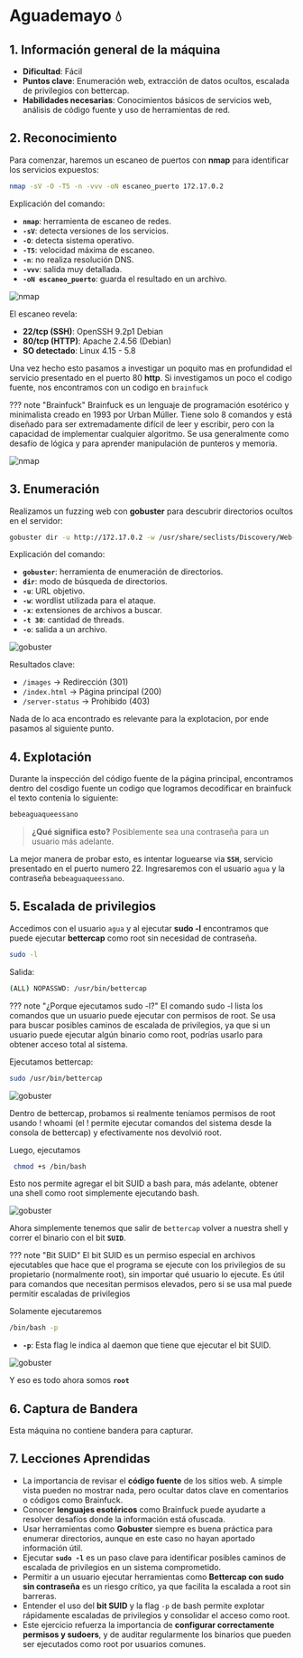 # Aguademayo 💧

## 1. Información general de la máquina

- **Dificultad**: Fácil
- **Puntos clave**: Enumeración web, extracción de datos ocultos, escalada de privilegios con bettercap.
- **Habilidades necesarias**: Conocimientos básicos de servicios web, análisis de código fuente y uso de herramientas de red.

## 2. Reconocimiento

Para comenzar, haremos un escaneo de puertos con **nmap** para identificar los servicios expuestos:

```bash
nmap -sV -O -T5 -n -vvv -oN escaneo_puerto 172.17.0.2
```

Explicación del comando:

- **`nmap`**: herramienta de escaneo de redes.
- **`-sV`**: detecta versiones de los servicios.
- **`-O`**: detecta sistema operativo.
- **`-T5`**: velocidad máxima de escaneo.
- **`-n`**: no realiza resolución DNS.
- **`-vvv`**: salida muy detallada.
- **`-oN escaneo_puerto`**: guarda el resultado en un archivo.

![nmap](../../../assets/MaquinasVuln/DockerLabs/aguademayo/1.png)

El escaneo revela:

- **22/tcp (SSH)**: OpenSSH 9.2p1 Debian
- **80/tcp (HTTP)**: Apache 2.4.56 (Debian)
- **SO detectado**: Linux 4.15 - 5.8

Una vez hecho esto pasamos a investigar un poquito mas en profundidad el servicio presentado en el puerto 80 **http**. Si investigamos un poco el codigo fuente, nos encontramos con un codigo en `brainfuck`

??? note "Brainfuck"
    Brainfuck es un lenguaje de programación esotérico y minimalista creado en 1993 por Urban Müller. Tiene solo 8 comandos y está diseñado para ser extremadamente difícil de leer y escribir, pero con la capacidad de implementar cualquier algoritmo. Se usa generalmente como desafío de lógica y para aprender manipulación de punteros y memoria.

![nmap](../../../assets/MaquinasVuln/DockerLabs/aguademayo/4.png)

## 3. Enumeración

Realizamos un fuzzing web con **gobuster** para descubrir directorios ocultos en el servidor:

```bash
gobuster dir -u http://172.17.0.2 -w /usr/share/seclists/Discovery/Web-Content/raft-medium-directories.txt -x php,html,txt,bak -t 30 -o gobuster_out.txt
```

Explicación del comando:

- **`gobuster`**: herramienta de enumeración de directorios.
- **`dir`**: modo de búsqueda de directorios.
- **`-u`**: URL objetivo.
- **`-w`**: wordlist utilizada para el ataque.
- **`-x`**: extensiones de archivos a buscar.
- **`-t 30`**: cantidad de threads.
- **`-o`**: salida a un archivo.

![gobuster](../../../assets/MaquinasVuln/DockerLabs/aguademayo/3.png)

Resultados clave:

- `/images` → Redirección (301)
- `/index.html` → Página principal (200)
- `/server-status` → Prohibido (403)

Nada de lo aca encontrado es relevante para la explotacion, por ende pasamos al siguiente punto.

## 4. Explotación

Durante la inspección del código fuente de la página principal, encontramos dentro del cosdigo fuente un codigo que logramos decodificar en brainfuck el texto contenia lo siguiente:

```txt
bebeaguaqueessano
```

> **¿Qué significa esto?** Posiblemente sea una contraseña para un usuario más adelante.

La mejor manera de probar esto, es intentar loguearse via **`SSH`**, servicio presentado en el puerto numero 22. Ingresaremos con el usuario `agua` y la contraseña `bebeaguaqueessano`.

## 5. Escalada de privilegios

Accedimos con el usuario `agua` y al ejecutar **sudo -l** encontramos que puede ejecutar **bettercap** como root sin necesidad de contraseña.

```bash
sudo -l
```

Salida:

```bash
(ALL) NOPASSWD: /usr/bin/bettercap
```

??? note "¿Porque ejecutamos sudo -l?"
    El comando sudo -l lista los comandos que un usuario puede ejecutar con permisos de root. Se usa para buscar posibles caminos de escalada de privilegios, ya que si un usuario puede ejecutar algún binario como root, podrías usarlo para obtener acceso total al sistema.

Ejecutamos bettercap:

```bash
sudo /usr/bin/bettercap
```

![gobuster](../../../assets/MaquinasVuln/DockerLabs/aguademayo/5.png)

Dentro de bettercap, probamos si realmente teníamos permisos de root usando ! whoami (el ! permite ejecutar comandos del sistema desde la consola de bettercap) y efectivamente nos devolvió root.

Luego, ejecutamos

```bash
 chmod +s /bin/bash 
```
 Esto nos permite agregar el bit SUID a bash para, más adelante, obtener una shell como root simplemente ejecutando bash.

![gobuster](../../../assets/MaquinasVuln/DockerLabs/aguademayo/8.png)

Ahora simplemente tenemos que salir de `bettercap` volver a nuestra shell y correr el binario con el bit **`SUID`**.

??? note "Bit SUID"
    El bit SUID es un permiso especial en archivos ejecutables que hace que el programa se ejecute con los privilegios de su propietario (normalmente root), sin importar qué usuario lo ejecute. Es útil para comandos que necesitan permisos elevados, pero si se usa mal puede permitir escaladas de privilegios

Solamente ejecutaremos

```bash
/bin/bash -p 
```

- **`-p`**: Esta flag le indica al daemon que tiene que ejecutar el bit SUID.

![gobuster](../../../assets/MaquinasVuln/DockerLabs/aguademayo/9.png)

Y eso es todo ahora somos **`root`**

## 6. Captura de Bandera

Esta máquina no contiene bandera para capturar.

## 7. Lecciones Aprendidas

- La importancia de revisar el **código fuente** de los sitios web. A simple vista pueden no mostrar nada, pero ocultar datos clave en comentarios o códigos como Brainfuck.
- Conocer **lenguajes esotéricos** como Brainfuck puede ayudarte a resolver desafíos donde la información está ofuscada.
- Usar herramientas como **Gobuster** siempre es buena práctica para enumerar directorios, aunque en este caso no hayan aportado información útil.
- Ejecutar **`sudo -l`** es un paso clave para identificar posibles caminos de escalada de privilegios en un sistema comprometido.
- Permitir a un usuario ejecutar herramientas como **Bettercap con sudo sin contraseña** es un riesgo crítico, ya que facilita la escalada a root sin barreras.
- Entender el uso del **bit SUID** y la flag `-p` de bash permite explotar rápidamente escaladas de privilegios y consolidar el acceso como root.
- Este ejercicio refuerza la importancia de **configurar correctamente permisos y sudoers**, y de auditar regularmente los binarios que pueden ser ejecutados como root por usuarios comunes.
